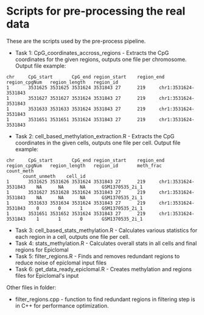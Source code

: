 # Scripts for pre-processing the real data
These are the scripts used by the pre-process pipeline.

- Task 1: CpG_coordinates_accross_regions - Extracts the CpG coordinates for the given regions, outputs one file per chromosome.
Output file example:
```
chr     CpG_start       CpG_end region_start    region_end      region_cpgNum   region_length   region_id
1       3531625 3531625 3531624 3531843 27      219     chr1:3531624-3531843
1       3531627 3531627 3531624 3531843 27      219     chr1:3531624-3531843
1       3531633 3531633 3531624 3531843 27      219     chr1:3531624-3531843
1       3531651 3531651 3531624 3531843 27      219     chr1:3531624-3531843
```

- Task 2: cell_based_methylation_extraction.R - Extracts the CpG coordinates in the given cells, outputs one file per cell.
Output file example:
```
chr     CpG_start       CpG_end region_start    region_end      region_cpgNum   region_length   region_id       meth_frac       count_meth
      count_unmeth    cell_id
1       3531625 3531626 3531624 3531843 27      219     chr1:3531624-3531843    NA      NA      NA      GSM1370535_2i_1
1       3531627 3531628 3531624 3531843 27      219     chr1:3531624-3531843    NA      NA      NA      GSM1370535_2i_1
1       3531633 3531634 3531624 3531843 27      219     chr1:3531624-3531843    0       0       1       GSM1370535_2i_1
1       3531651 3531652 3531624 3531843 27      219     chr1:3531624-3531843    1       1       0       GSM1370535_2i_1
```

- Task 3: cell_based_stats_methylation.R - Calculates various statistics for each region in a cell, outputs one file per cell.
- Task 4: stats_methylation.R - Calculates overall stats in all cells and final regions for Epiclomal
- Task 5: filter_regions.R - Finds and removes redundant regions to reduce noise of epiclomal input files
- Task 6: get_data_ready_epiclomal.R - Creates methylation and regions files for Epiclomal's input

Other files in folder:
- filter_regions.cpp - function to find redundant regions in filtering step is in C++ for performance optimization.